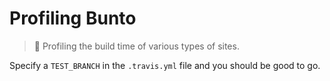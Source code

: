 # Profiling Bunto

> :construction: Profiling the build time of various types of sites.

Specify a `TEST_BRANCH` in the `.travis.yml` file and you should be good to go.
